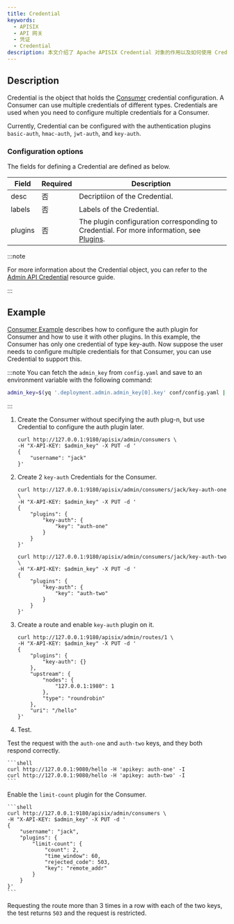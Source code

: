 ```yaml
---
title: Credential
keywords:
  - APISIX
  - API 网关
  - 凭证
  - Credential
description: 本文介绍了 Apache APISIX Credential 对象的作用以及如何使用 Credential。
---
```


<!--
#
# Licensed to the Apache Software Foundation (ASF) under one or more
# contributor license agreements.  See the NOTICE file distributed with
# this work for additional information regarding copyright ownership.
# The ASF licenses this file to You under the Apache License, Version 2.0
# (the "License"); you may not use this file except in compliance with
# the License.  You may obtain a copy of the License at
#
#     http://www.apache.org/licenses/LICENSE-2.0
#
# Unless required by applicable law or agreed to in writing, software
# distributed under the License is distributed on an "AS IS" BASIS,
# WITHOUT WARRANTIES OR CONDITIONS OF ANY KIND, either express or implied.
# See the License for the specific language governing permissions and
# limitations under the License.
#
-->

## Description

Credential is the object that holds the [Consumer](./consumer.md) credential configuration.
A Consumer can use multiple credentials of different types.
Credentials are used when you need to configure multiple credentials for a Consumer.

Currently, Credential can be configured with the authentication plugins `basic-auth`, `hmac-auth`, `jwt-auth`, and `key-auth`.

### Configuration options

The fields for defining a Credential are defined as below.

| Field      | Required | Description                                                                                             |
|---------|-----|---------------------------------------------------------------------------------------------------------|
| desc    | 否   | Decriptiion of the Credential.                                                                          |
| labels  | 否   | Labels of the Credential.                                                                               |
| plugins | 否   | The plugin configuration corresponding to Credential. For more information, see [Plugins](./plugin.md). |

:::note

For more information about the Credential object, you can refer to the [Admin API Credential](../admin-api.md#credential) resource guide.

:::

## Example

[Consumer Example](./consumer.md#example) describes how to configure the auth plugin for Consumer and how to use it with other plugins.
In this example, the Consumer has only one credential of type key-auth.
Now suppose the user needs to configure multiple credentials for that Consumer, you can use Credential to support this.

:::note
You can fetch the `admin_key` from `config.yaml` and save to an environment variable with the following command:

```bash
admin_key=$(yq '.deployment.admin.admin_key[0].key' conf/config.yaml | sed 's/"//g')
```

:::

1. Create the Consumer without specifying the auth plug-n, but use Credential to configure the auth plugin later.

    ```shell
    curl http://127.0.0.1:9180/apisix/admin/consumers \
    -H "X-API-KEY: $admin_key" -X PUT -d '
    {
        "username": "jack"
    }'
    ```

2. Create 2 `key-auth` Credentials for the Consumer.

    ```shell
    curl http://127.0.0.1:9180/apisix/admin/consumers/jack/key-auth-one \
    -H "X-API-KEY: $admin_key" -X PUT -d '
    {
        "plugins": {
            "key-auth": {
                "key": "auth-one"
            }
        }
    }'
    ```

    ```shell
    curl http://127.0.0.1:9180/apisix/admin/consumers/jack/key-auth-two \
    -H "X-API-KEY: $admin_key" -X PUT -d '
    {
        "plugins": {
            "key-auth": {
                "key": "auth-two"
            }
        }
    }'
    ```

3. Create a route and enable `key-auth` plugin on it.

    ```shell
    curl http://127.0.0.1:9180/apisix/admin/routes/1 \
    -H "X-API-KEY: $admin_key" -X PUT -d '
    {
        "plugins": {
            "key-auth": {}
        },
        "upstream": {
            "nodes": {
                "127.0.0.1:1980": 1
            },
            "type": "roundrobin"
        },
        "uri": "/hello"
    }'
    ```

4. Test.

Test the request with the `auth-one` and `auth-two` keys, and they both respond correctly.

    ```shell
    curl http://127.0.0.1:9080/hello -H 'apikey: auth-one' -I
    curl http://127.0.0.1:9080/hello -H 'apikey: auth-two' -I
    ```

Enable the `limit-count` plugin for the Consumer.

    ```shell
    curl http://127.0.0.1:9180/apisix/admin/consumers \
    -H "X-API-KEY: $admin_key" -X PUT -d '
    {
        "username": "jack",
        "plugins": {
            "limit-count": {
                "count": 2,
                "time_window": 60,
                "rejected_code": 503,
                "key": "remote_addr"
            }
        }
    }'
    ```

Requesting the route more than 3 times in a row with each of the two keys, the test returns `503` and the request is restricted.
